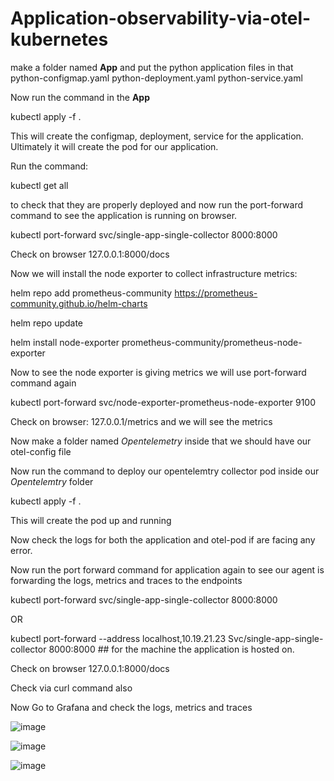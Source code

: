 # Application-observability-via-otel-kubernetes

make a folder named **App** and put the python application files in that
python-configmap.yaml
python-deployment.yaml
python-service.yaml

Now run the command in the **App**

kubectl apply -f .

This will create the configmap, deployment, service for the application. Ultimately it will create the pod for our application.

Run the command:

kubectl get all 

to check that they are properly deployed and now run the port-forward command to see the application is running on browser.

kubectl port-forward svc/single-app-single-collector 8000:8000

Check on browser 127.0.0.1:8000/docs



Now we will install the node exporter to collect infrastructure metrics:

helm repo add prometheus-community https://prometheus-community.github.io/helm-charts 

helm repo update

helm install node-exporter prometheus-community/prometheus-node-exporter

Now to see the node exporter is giving metrics we will use port-forward command again


kubectl port-forward svc/node-exporter-prometheus-node-exporter 9100

Check on browser: 127.0.0.1/metrics and we will see the metrics


Now make a folder named *Opentelemetry* inside that we should have our otel-config file 

Now run the command to deploy our opentelemtry collector pod inside our *Opentelemtry* folder


kubectl apply -f .

This will create the pod up and running

Now check the logs for both the application and otel-pod if are facing any error. 

Now run the port forward command for application again to see our agent is forwarding the logs, metrics and traces to the endpoints

kubectl port-forward svc/single-app-single-collector 8000:8000

OR

kubectl port-forward --address localhost,10.19.21.23 Svc/single-app-single-collector 8000:8000  ## for the machine the application is hosted on.
 

Check on browser 127.0.0.1:8000/docs

Check via curl command also

Now Go to Grafana and check the logs, metrics and traces

![image](https://github.com/user-attachments/assets/a1c1a707-80e7-4c6d-aad5-0931b3d4c5c6)

![image](https://github.com/user-attachments/assets/7cbc2528-a61c-44fd-a53a-1a949cf93ec6)

![image](https://github.com/user-attachments/assets/1307c895-2694-4eb3-a208-002f9de75207)



